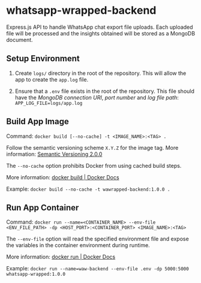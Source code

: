 # whatsapp-wrapped-backend

Express.js API to handle WhatsApp chat export file uploads. Each uploaded file will be processed and the insights obtained will be stored as a MongoDB document.

## Setup Environment

1. Create `logs/` directory in the root of the repository. This will allow the app to create the `app.log` file.

2. Ensure that a `.env` file exists in the root of the repository. This file should have the *MongoDB connection URI*, *port number* and *log file path*: `APP_LOG_FILE=logs/app.log`

## Build App Image

Command: `docker build [--no-cache] -t <IMAGE_NAME>:<TAG> .`

Follow the semantic versioning scheme `X.Y.Z` for the image tag. More information: [Semantic Versioning 2.0.0](https://semver.org/)

The `--no-cache` option prohibits Docker from using cached build steps.

More information: [docker build | Docker Docs](https://docs.docker.com/engine/reference/commandline/image_build/)

Example: `docker build --no-cache -t wawrapped-backend:1.0.0 .`

## Run App Container

Command: `docker run --name=<CONTAINER_NAME> --env-file <ENV_FILE_PATH> -dp <HOST_PORT>:<CONTAINER_PORT> <IMAGE_NAME>:<TAG>`

The `--env-file` option will read the specified environment file and expose the variables in the container environment during runtime.

More information: [docker run | Docker Docs](https://docs.docker.com/engine/reference/commandline/container_run/)

Example: `docker run --name=waw-backend --env-file .env -dp 5000:5000 whatsapp-wrapped:1.0.0`
